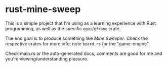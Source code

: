 # rust-mine-sweep

This is a simple project that I'm using as a learning experience with Rust programming, as well as the specific `egui`/`eframe` crate.

The end goal is to produce something like _Mine Sweeper_. Check the respective crates for more info; note `board.rs` for the "game-engine".

Check main.rs or the auto-generated docs, comments are good for me and you're viewing/understanding pleasure.